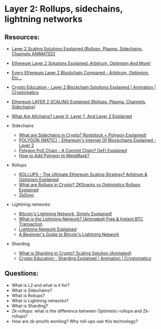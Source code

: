 # Layer 2: Rollups, sidechains, lightning networks


## Resources:

* [Layer 2 Scaling Solutions Explained (Rollups, Plasma, Sidechains, Channels ANIMATED)](https://www.youtube.com/watch?v=9pJjtEeq-N4)
* [Ethereum Layer 2 Solutions Explained: Arbitrum, Optimism And More!](https://www.youtube.com/watch?v=rj7-sE6H-Hs)
* [Every Ethereum Layer 2 Blockchain Compared - Arbitrum, Optimism, Etc...](https://www.youtube.com/watch?v=iTKSwf6je5g)
* [Crypto Education - Layer 2 Blockchain Solutions Explained | Animation | Cryptomatics](https://www.youtube.com/watch?v=2Z_2ebio8Nc)
* [Ethereum LAYER 2 SCALING Explained (Rollups, Plasma, Channels, Sidechains)](https://www.youtube.com/watch?v=BgCgauWVTs0&t=1s)
* [What Are Altchains? Layer 0, Layer 1, And Layer 2 Explained](https://www.youtube.com/watch?v=LorgQfXpuK0)
 
* Sidechains
  - [What are Sidechains in Crypto? Rootstock + Polygon Explained!](https://www.youtube.com/watch?v=cFRj2-jzm8E&t=3s)
  - [POLYGON (MATIC) - Ethereum's Internet Of Blockchains Explained - Layer 2](https://www.youtube.com/watch?v=IijtdpAtOt0)
  - [Polygon PoS Chain - A Commit Chain? DeFi Explained](https://www.youtube.com/watch?v=f7F67ZP9fsE)
  - [How to Add Polygon to MetaMask?](https://academy.binance.com/en/articles/how-to-add-polygon-to-metamask)
* Rollups
  - [ROLLUPS - The Ultimate Ethereum Scaling Strategy? Arbitrum & Optimism Explained](https://www.youtube.com/watch?v=7pWxCklcNsU)
  - [What are Rollups in Crypto? ZKSnarks vs Optimistics Rollups Explained](https://www.youtube.com/watch?v=6_nOYsvXMsE)
  - [ZkSync](https://github.com/fullstack-development/blockchain-wiki-en/blob/main/blockchains/zksync/zksync.md)
* Lightning networks
  - [Bitcoin's Lightning Network, Simply Explained!](https://www.youtube.com/watch?v=rrr_zPmEiME)
  - [What is the Lightning Network? (Animated) Free & Instant BTC Transaction](https://www.youtube.com/watch?v=SXT9iq__V8c)
  - [Lightning Network Explained](https://www.youtube.com/watch?v=9UIOeoBEjmw)
  - [A Beginner's Guide to Bitcoin's Lightning Network](https://academy.binance.com/en/articles/what-is-lightning-network)
* Sharding
  - [What is Sharding in Crypto? Scaling Solution (Animated)](https://www.youtube.com/watch?v=SZpjvWMfgDA)
  - [Crypto Education - Sharding Explained | Animation | Cryptomatics](https://www.youtube.com/watch?v=OqmG67Y2QM4)

## Questions:

* What is L2 and what is it for?
* What is Sidechains?
* What is Rollups?
* What is Lightning networks?
* What is Sharding?
* Zk-rollups: what is the difference between Optimistic-rollups and Zk-rollups?
* How are zk-proofs working? Why roll-ups use this technology? 

